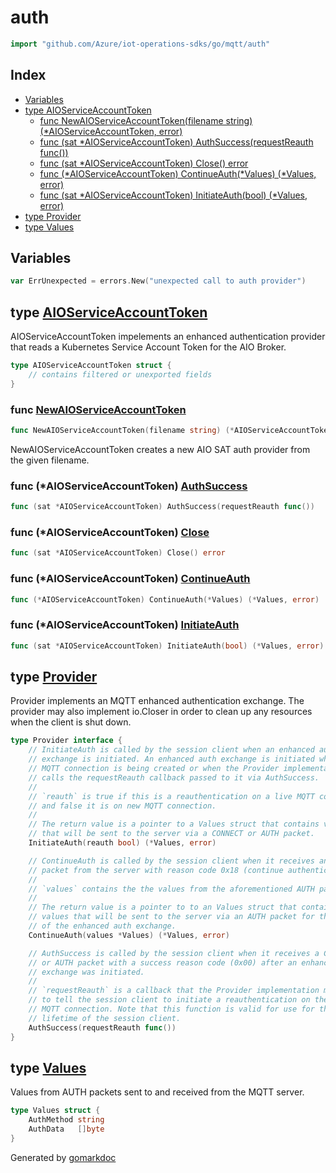 <!-- Code generated by gomarkdoc. DO NOT EDIT -->

# auth

```go
import "github.com/Azure/iot-operations-sdks/go/mqtt/auth"
```

## Index

- [Variables](<#variables>)
- [type AIOServiceAccountToken](<#AIOServiceAccountToken>)
  - [func NewAIOServiceAccountToken\(filename string\) \(\*AIOServiceAccountToken, error\)](<#NewAIOServiceAccountToken>)
  - [func \(sat \*AIOServiceAccountToken\) AuthSuccess\(requestReauth func\(\)\)](<#AIOServiceAccountToken.AuthSuccess>)
  - [func \(sat \*AIOServiceAccountToken\) Close\(\) error](<#AIOServiceAccountToken.Close>)
  - [func \(\*AIOServiceAccountToken\) ContinueAuth\(\*Values\) \(\*Values, error\)](<#AIOServiceAccountToken.ContinueAuth>)
  - [func \(sat \*AIOServiceAccountToken\) InitiateAuth\(bool\) \(\*Values, error\)](<#AIOServiceAccountToken.InitiateAuth>)
- [type Provider](<#Provider>)
- [type Values](<#Values>)


## Variables

<a name="ErrUnexpected"></a>

```go
var ErrUnexpected = errors.New("unexpected call to auth provider")
```

<a name="AIOServiceAccountToken"></a>
## type [AIOServiceAccountToken](<https://github.com/Azure/iot-operations-sdks/blob/main/go/mqtt/auth/mq_sat.go#L14-L20>)

AIOServiceAccountToken impelements an enhanced authentication provider that reads a Kubernetes Service Account Token for the AIO Broker.

```go
type AIOServiceAccountToken struct {
    // contains filtered or unexported fields
}
```

<a name="NewAIOServiceAccountToken"></a>
### func [NewAIOServiceAccountToken](<https://github.com/Azure/iot-operations-sdks/blob/main/go/mqtt/auth/mq_sat.go#L24-L26>)

```go
func NewAIOServiceAccountToken(filename string) (*AIOServiceAccountToken, error)
```

NewAIOServiceAccountToken creates a new AIO SAT auth provider from the given filename.

<a name="AIOServiceAccountToken.AuthSuccess"></a>
### func \(\*AIOServiceAccountToken\) [AuthSuccess](<https://github.com/Azure/iot-operations-sdks/blob/main/go/mqtt/auth/mq_sat.go#L59>)

```go
func (sat *AIOServiceAccountToken) AuthSuccess(requestReauth func())
```



<a name="AIOServiceAccountToken.Close"></a>
### func \(\*AIOServiceAccountToken\) [Close](<https://github.com/Azure/iot-operations-sdks/blob/main/go/mqtt/auth/mq_sat.go#L65>)

```go
func (sat *AIOServiceAccountToken) Close() error
```



<a name="AIOServiceAccountToken.ContinueAuth"></a>
### func \(\*AIOServiceAccountToken\) [ContinueAuth](<https://github.com/Azure/iot-operations-sdks/blob/main/go/mqtt/auth/mq_sat.go#L55>)

```go
func (*AIOServiceAccountToken) ContinueAuth(*Values) (*Values, error)
```



<a name="AIOServiceAccountToken.InitiateAuth"></a>
### func \(\*AIOServiceAccountToken\) [InitiateAuth](<https://github.com/Azure/iot-operations-sdks/blob/main/go/mqtt/auth/mq_sat.go#L44>)

```go
func (sat *AIOServiceAccountToken) InitiateAuth(bool) (*Values, error)
```



<a name="Provider"></a>
## type [Provider](<https://github.com/Azure/iot-operations-sdks/blob/main/go/mqtt/auth/types.go#L16-L48>)

Provider implements an MQTT enhanced authentication exchange. The provider may also implement io.Closer in order to clean up any resources when the client is shut down.

```go
type Provider interface {
    // InitiateAuth is called by the session client when an enhanced auth
    // exchange is initiated. An enhanced auth exchange is initiated when a new
    // MQTT connection is being created or when the Provider implementation
    // calls the requestReauth callback passed to it via AuthSuccess.
    //
    // `reauth` is true if this is a reauthentication on a live MQTT connection
    // and false it is on new MQTT connection.
    //
    // The return value is a pointer to a Values struct that contains values
    // that will be sent to the server via a CONNECT or AUTH packet.
    InitiateAuth(reauth bool) (*Values, error)

    // ContinueAuth is called by the session client when it receives an AUTH
    // packet from the server with reason code 0x18 (continue authentication).
    //
    // `values` contains the the values from the aforementioned AUTH packet.
    //
    // The return value is a pointer to to an Values struct that contains
    // values that will be sent to the server via an AUTH packet for this round
    // of the enhanced auth exchange.
    ContinueAuth(values *Values) (*Values, error)

    // AuthSuccess is called by the session client when it receives a CONNACK
    // or AUTH packet with a success reason code (0x00) after an enhanced auth
    // exchange was initiated.
    //
    // `requestReauth` is a callback that the Provider implementation may call
    // to tell the session client to initiate a reauthentication on the live
    // MQTT connection. Note that this function is valid for use for the entire
    // lifetime of the session client.
    AuthSuccess(requestReauth func())
}
```

<a name="Values"></a>
## type [Values](<https://github.com/Azure/iot-operations-sdks/blob/main/go/mqtt/auth/types.go#L8-L11>)

Values from AUTH packets sent to and received from the MQTT server.

```go
type Values struct {
    AuthMethod string
    AuthData   []byte
}
```

Generated by [gomarkdoc](<https://github.com/princjef/gomarkdoc>)
